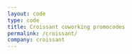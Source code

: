 ```yaml
---
layout: code
type: code
title: Croissant coworking promocodes
permalink: /croissant/
company: croissant
---
```

